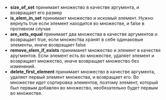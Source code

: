 - **size_of_set** принимает множество в качестве аргумента, и возвращает его размер
- **is_elem_in_set** принимает множество и искомый элемент. Нужно вернуть true если элемент находится во множестве, и false в противном случае
- **are_sets_equal** принимает два множества в качестве аргументов и возвращает true, если множества хранят в себе одинаковые элементы, иначе возвращает false
- **remove_elem_if_exists** приниманет множество и элемент в качестве аругментов. Если элемент есть во множестве, удаляет элемент и возвращает множество, иначе возвращает множество без изменений.
- **delete_first_element** принимает множество в качестве аргумента, удаляет первый элемент множества, и возвращает его. Во множестве идет сортировка элементов, поэтому элемент, который был первым добавлен во множество, необязательно будет первым во множестве.
